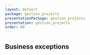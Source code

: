 ```yaml
---
layout: default
package: gestion_projects
presentationPackage: gestion_projects
presentation: gestion_projects
order: 60
---
```


## Business exceptions 


<!-- new slide -->